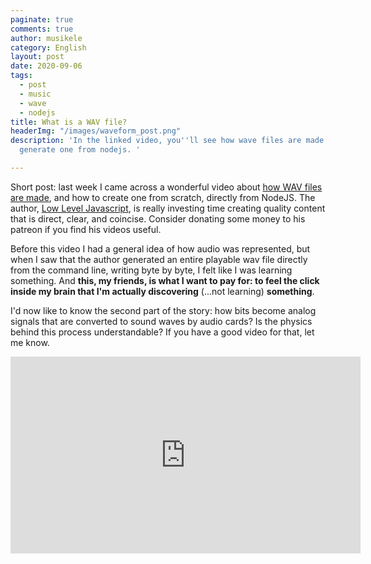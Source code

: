 ```yaml
---
paginate: true
comments: true
author: musikele
category: English
layout: post
date: 2020-09-06
tags:
  - post
  - music
  - wave
  - nodejs
title: What is a WAV file?
headerImg: "/images/waveform_post.png"
description: 'In the linked video, you''ll see how wave files are made and how to
  generate one from nodejs. '

---
```

Short post: last week I came across a wonderful video about [how WAV files are made](https://www.youtube.com/watch?v=udbA7u1zYfc), and how to create one from scratch, directly from NodeJS. The author, [Low Level Javascript](https://www.youtube.com/channel/UC56l7uZA209tlPTVOJiJ8Tw), is really investing time creating quality content that is direct, clear, and coincise. Consider donating some money to his patreon if you find his videos useful. 

Before this video I had a general idea of how audio was represented, but when I saw that the author generated an entire playable wav file directly from the command line, writing byte by byte, I felt like I was learning something. And **this, my friends, is what I want to pay for: to feel the click inside my brain that I'm actually discovering** (...not learning) **something**.

I'd now like to know the second part of the story: how bits become analog signals that are converted to sound waves by audio cards? Is the physics behind this process understandable? If you have a good video for that, let me know.

<iframe width="560" height="315" src="https://www.youtube.com/embed/udbA7u1zYfc" frameborder="0" allow="accelerometer; autoplay; encrypted-media; gyroscope; picture-in-picture" allowfullscreen></iframe>